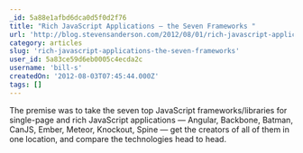 ```yaml
---
_id: 5a88e1afbd6dca0d5f0d2f76
title: "Rich JavaScript Applications – the Seven Frameworks "
url: 'http://blog.stevensanderson.com/2012/08/01/rich-javascript-applications-the-seven-frameworks-throne-of-js-2012/?'
category: articles
slug: 'rich-javascript-applications-the-seven-frameworks'
user_id: 5a83ce59d6eb0005c4ecda2c
username: 'bill-s'
createdOn: '2012-08-03T07:45:44.000Z'
tags: []
---
```


The premise was to take the seven top JavaScript frameworks/libraries for single-page and rich JavaScript applications — Angular, Backbone, Batman, CanJS, Ember, Meteor, Knockout, Spine — get the creators of all of them in one location, and compare the technologies head to head.

